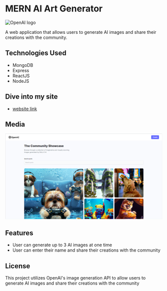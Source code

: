 # MERN AI Art Generator 
![OpenAI logo](https://openai.com/content/images/2019/07/openai-logo-horizontal-color.png)

A web application that allows users to generate AI images and share their creations with the community. 

## Technologies Used
- MongoDB
- Express
- ReactJS
- NodeJS

## Dive into my site
- [website link](https://ziv-ai-community.netlify.app/)

## Media

<p float="left">
  <img src="client/public/ai_img1.png" alt="big_img" width="550" />
</p>

## Features
- User can generate up to 3 AI images at one time
- User can enter their name and share their creations with the community

## License
This project utilizes OpenAI's image generation API to allow users to generate AI images and share their creations with the community